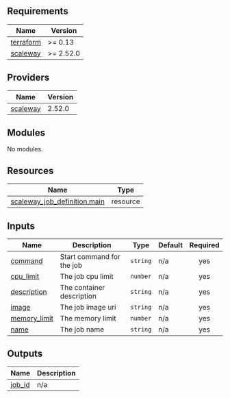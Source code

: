 <!-- BEGIN_TF_DOCS -->
## Requirements

| Name | Version |
|------|---------|
| <a name="requirement_terraform"></a> [terraform](#requirement\_terraform) | >= 0.13 |
| <a name="requirement_scaleway"></a> [scaleway](#requirement\_scaleway) | >= 2.52.0 |

## Providers

| Name | Version |
|------|---------|
| <a name="provider_scaleway"></a> [scaleway](#provider\_scaleway) | 2.52.0 |

## Modules

No modules.

## Resources

| Name | Type |
|------|------|
| [scaleway_job_definition.main](https://registry.terraform.io/providers/scaleway/scaleway/latest/docs/resources/job_definition) | resource |

## Inputs

| Name | Description | Type | Default | Required |
|------|-------------|------|---------|:--------:|
| <a name="input_command"></a> [command](#input\_command) | Start command for the job | `string` | n/a | yes |
| <a name="input_cpu_limit"></a> [cpu\_limit](#input\_cpu\_limit) | The job cpu limit | `number` | n/a | yes |
| <a name="input_description"></a> [description](#input\_description) | The container description | `string` | n/a | yes |
| <a name="input_image"></a> [image](#input\_image) | The job image uri | `string` | n/a | yes |
| <a name="input_memory_limit"></a> [memory\_limit](#input\_memory\_limit) | The memory limit | `number` | n/a | yes |
| <a name="input_name"></a> [name](#input\_name) | The job name | `string` | n/a | yes |

## Outputs

| Name | Description |
|------|-------------|
| <a name="output_job_id"></a> [job\_id](#output\_job\_id) | n/a |
<!-- END_TF_DOCS -->